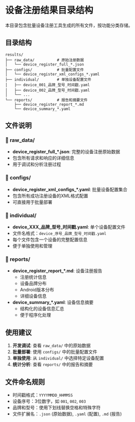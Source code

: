 # 设备注册结果目录结构

本目录包含批量设备注册工具生成的所有文件，按功能分类存储。

## 目录结构

```
results/
├── raw_data/          # 原始注册数据
│   └── device_register_full_*.json
├── configs/           # 批量配置文件
│   └── device_register_xml_configs_*.yaml
├── individual/        # 单独设备配置文件
│   ├── device_001_品牌_型号_时间戳.yaml
│   ├── device_002_品牌_型号_时间戳.yaml
│   └── ...
└── reports/           # 报告和摘要文件
    ├── device_register_report_*.md
    └── device_summary_*.yaml
```

## 文件说明

### 📁 raw_data/
- **device_register_full_*.json**: 完整的设备注册原始数据
- 包含所有请求和响应的详细信息
- 用于调试和分析注册过程

### 📁 configs/
- **device_register_xml_configs_*.yaml**: 批量设备配置集合
- 包含所有成功注册设备的XML格式配置
- 可直接用于批量部署

### 📁 individual/
- **device_XXX_品牌_型号_时间戳.yaml**: 单个设备配置文件
- 文件名格式：`device_序号_品牌_型号_时间戳.yaml`
- 每个文件包含一个设备的完整配置信息
- 便于单独使用和管理

### 📁 reports/
- **device_register_report_*.md**: 设备注册报告
  - 注册统计信息
  - 设备品牌分布
  - Android版本分布
  - 详细设备信息
- **device_summary_*.yaml**: 设备信息摘要
  - 结构化的设备信息汇总
  - 便于程序化处理

## 使用建议

1. **开发调试**: 查看 `raw_data/` 中的原始数据
2. **批量部署**: 使用 `configs/` 中的批量配置文件
3. **单独使用**: 从 `individual/` 中选择特定设备配置
4. **统计分析**: 查看 `reports/` 中的报告和摘要

## 文件命名规则

- 时间戳格式：`YYYYMMDD_HHMMSS`
- 设备序号：3位数字，如 `001`, `002`, `003`
- 品牌和型号：使用下划线替换空格和特殊字符
- 文件扩展名：`.json` (原始数据), `.yaml` (配置), `.md` (报告)

